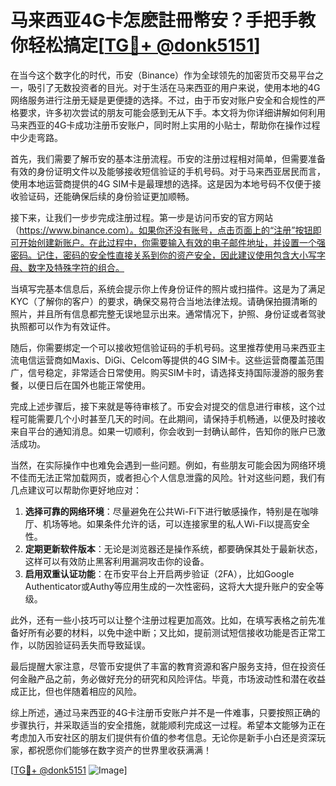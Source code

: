 # 马来西亚4G卡怎麽註冊幣安？手把手教你轻松搞定[[TG💪+ @donk5151](https://t.me/s/donk5151)]

在当今这个数字化的时代，币安（Binance）作为全球领先的加密货币交易平台之一，吸引了无数投资者的目光。对于生活在马来西亚的用户来说，使用本地的4G网络服务进行注册无疑是更便捷的选择。不过，由于币安对账户安全和合规性的严格要求，许多初次尝试的朋友可能会感到无从下手。本文将为你详细讲解如何利用马来西亚的4G卡成功注册币安账户，同时附上实用的小贴士，帮助你在操作过程中少走弯路。

首先，我们需要了解币安的基本注册流程。币安的注册过程相对简单，但需要准备有效的身份证明文件以及能够接收短信验证的手机号码。对于马来西亚居民而言，使用本地运营商提供的4G SIM卡是最理想的选择。这是因为本地号码不仅便于接收验证码，还能确保后续的身份验证更加顺畅。

接下来，让我们一步步完成注册过程。第一步是访问币安的官方网站（https://www.binance.com）。如果你还没有账号，点击页面上的“注册”按钮即可开始创建新账户。在此过程中，你需要输入有效的电子邮件地址，并设置一个强密码。记住，密码的安全性直接关系到你的资产安全，因此建议使用包含大小写字母、数字及特殊字符的组合。

当填写完基本信息后，系统会提示你上传身份证件的照片或扫描件。这是为了满足KYC（了解你的客户）的要求，确保交易符合当地法律法规。请确保拍摄清晰的照片，并且所有信息都完整无误地显示出来。通常情况下，护照、身份证或者驾驶执照都可以作为有效证件。

随后，你需要绑定一个可以接收短信验证码的手机号码。这里推荐使用马来西亚主流电信运营商如Maxis、DiGi、Celcom等提供的4G SIM卡。这些运营商覆盖范围广，信号稳定，非常适合日常使用。购买SIM卡时，请选择支持国际漫游的服务套餐，以便日后在国外也能正常使用。

完成上述步骤后，接下来就是等待审核了。币安会对提交的信息进行审核，这个过程可能需要几个小时甚至几天的时间。在此期间，请保持手机畅通，以便及时接收来自平台的通知消息。如果一切顺利，你会收到一封确认邮件，告知你的账户已激活成功。

当然，在实际操作中也难免会遇到一些问题。例如，有些朋友可能会因为网络环境不佳而无法正常加载网页，或者担心个人信息泄露的风险。针对这些问题，我们有几点建议可以帮助你更好地应对：

1. **选择可靠的网络环境**：尽量避免在公共Wi-Fi下进行敏感操作，特别是在咖啡厅、机场等地。如果条件允许的话，可以连接家里的私人Wi-Fi以提高安全性。
2. **定期更新软件版本**：无论是浏览器还是操作系统，都要确保其处于最新状态，这样可以有效防止黑客利用漏洞攻击你的设备。
3. **启用双重认证功能**：在币安平台上开启两步验证（2FA），比如Google Authenticator或Authy等应用生成的一次性密码，这将大大提升账户的安全等级。

此外，还有一些小技巧可以让整个注册过程更加高效。比如，在填写表格之前先准备好所有必要的材料，以免中途中断；又比如，提前测试短信接收功能是否正常工作，以防因验证码丢失而导致延误。

最后提醒大家注意，尽管币安提供了丰富的教育资源和客户服务支持，但在投资任何金融产品之前，务必做好充分的研究和风险评估。毕竟，市场波动性和潜在收益成正比，但也伴随着相应的风险。

综上所述，通过马来西亚的4G卡注册币安账户并不是一件难事，只要按照正确的步骤执行，并采取适当的安全措施，就能顺利完成这一过程。希望本文能够为正在考虑加入币安社区的朋友们提供有价值的参考信息。无论你是新手小白还是资深玩家，都祝愿你们能够在数字资产的世界里收获满满！

[[TG💪+ @donk5151](https://t.me/s/donk5151) ![Image](https://i.postimg.cc/rwNCRYN7/Snipaste-2025-04-30-17-27-05.png)]